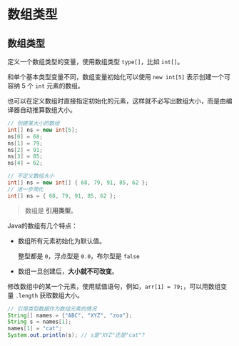 # 数组类型

## 数组类型

定义一个数组类型的变量，使用数组类型 `type[]`，比如 `int[]`。

和单个基本类型变量不同，数组变量初始化可以使用 `new int[5]` 表示创建一个可容纳 5 个 `int` 元素的数组。

也可以在定义数组时直接指定初始化的元素，这样就不必写出数组大小，而是由编译器自动推算数组大小。

```java
// 创建某大小的数组
int[] ns = new int[5];
ns[0] = 68;
ns[1] = 79;
ns[2] = 91;
ns[3] = 85;
ns[4] = 62;

// 不定义数组大小
int[] ns = new int[] { 68, 79, 91, 85, 62 };
// 进一步简化
int[] ns = { 68, 79, 91, 85, 62 };
```

> 数组是 **引用类型**。

Java的数组有几个特点：

- 数组所有元素初始化为默认值。

  整型都是 `0`，浮点型是 `0.0`，布尔型是 `false`

- 数组一旦创建后，**大小就不可改变**。

修改数组中的某一个元素，使用赋值语句，例如，`arr[1] = 79;`，可以用数组变量 `.length` 获取数组大小。

```java
// 引用类型数据作为数组元素的情况
String[] names = {"ABC", "XYZ", "zoo"};
String s = names[1];
names[1] = "cat";
System.out.println(s); // s是"XYZ"还是"cat"?
```
